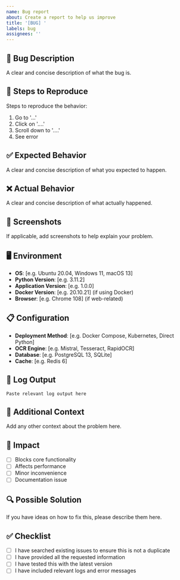 ```yaml
---
name: Bug report
about: Create a report to help us improve
title: '[BUG] '
labels: bug
assignees: ''
---
```


## 🐛 **Bug Description**
A clear and concise description of what the bug is.

## 🔄 **Steps to Reproduce**
Steps to reproduce the behavior:
1. Go to '...'
2. Click on '....'
3. Scroll down to '....'
4. See error

## ✅ **Expected Behavior**
A clear and concise description of what you expected to happen.

## ❌ **Actual Behavior**
A clear and concise description of what actually happened.

## 📸 **Screenshots**
If applicable, add screenshots to help explain your problem.

## 🖥️ **Environment**
- **OS**: [e.g. Ubuntu 20.04, Windows 11, macOS 13]
- **Python Version**: [e.g. 3.11.2]
- **Application Version**: [e.g. 1.0.0]
- **Docker Version**: [e.g. 20.10.21] (if using Docker)
- **Browser**: [e.g. Chrome 108] (if web-related)

## 📋 **Configuration**
- **Deployment Method**: [e.g. Docker Compose, Kubernetes, Direct Python]
- **OCR Engine**: [e.g. Mistral, Tesseract, RapidOCR]
- **Database**: [e.g. PostgreSQL 13, SQLite]
- **Cache**: [e.g. Redis 6]

## 📄 **Log Output**
```
Paste relevant log output here
```

## 🔧 **Additional Context**
Add any other context about the problem here.

## 🚨 **Impact**
- [ ] Blocks core functionality
- [ ] Affects performance
- [ ] Minor inconvenience
- [ ] Documentation issue

## 🔍 **Possible Solution**
If you have ideas on how to fix this, please describe them here.

## ✅ **Checklist**
- [ ] I have searched existing issues to ensure this is not a duplicate
- [ ] I have provided all the requested information
- [ ] I have tested this with the latest version
- [ ] I have included relevant logs and error messages
